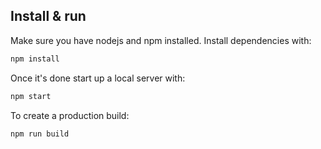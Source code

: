## Install & run

Make sure you have nodejs and npm installed. Install dependencies with:

```bash
npm install
```

Once it's done start up a local server with:

```bash
npm start
```

To create a production build:

```bash
npm run build
```
